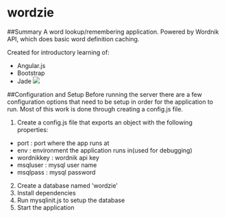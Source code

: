 # wordzie

##Summary
A word lookup/remembering application. Powered by Wordnik API, which does basic word definition caching.

Created for introductory learning of:
* Angular.js
* Bootstrap
* Jade
![](http://oi57.tinypic.com/rsemu9.jpg)

##Configuration and Setup
Before running the server there are a few configuration options that need to be setup in order for the application to run. Most of this work is done through creating a config.js file.

1. Create a config.js file that exports an object with the following properties:
  * port : port where the app runs at
  * env  : environment the application runs in(used for debugging)
  * wordnikkey : wordnik api key
  * msqluser : mysql user name
  * msqlpass : mysql password
2. Create a database named 'wordzie'
3. Install dependencies
4. Run mysqlinit.js to setup the database
5. Start the application
